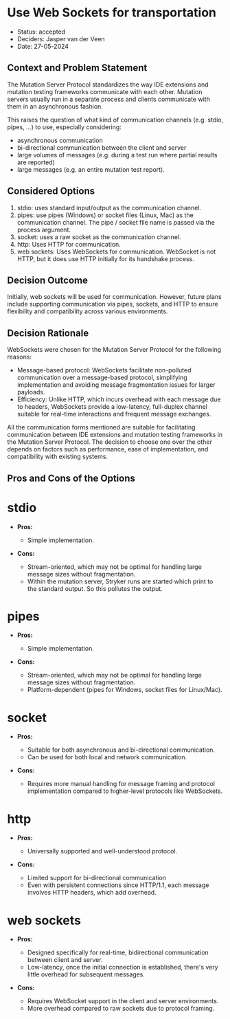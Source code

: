 # Use Web Sockets for transportation

* Status: accepted
* Deciders: Jasper van der Veen
* Date: 27-05-2024

## Context and Problem Statement
The Mutation Server Protocol standardizes the way IDE extensions and mutation testing frameworks communicate with each other. Mutation servers usually run in a separate process and clients communicate with them in an asynchronous fashion. 

This raises the question of what kind of communication channels (e.g. stdio, pipes, ...) to use, especially considering:
- asynchronous communication
- bi-directional communication between the client and server
- large volumes of messages (e.g. during a test run where partial results are reported)
- large messages (e.g. an entire mutation test report).

## Considered Options

1. stdio: uses standard input/output as the communication channel.
2. pipes: use pipes (Windows) or socket files (Linux, Mac) as the communication channel. The pipe / socket file name is passed via the process argument.
3. socket: uses a raw socket as the communication channel.
4. http: Uses HTTP for communication.
5. web sockets: Uses WebSockets for communication. WebSocket is not HTTP, but it does use HTTP initially for its handshake process.

<!-- Is it a correct assumption that Server Sent Events (SSE) was not considered? Why not? It would simplify the server implementation (SSE is much simpler). Bi-directional communication could be established via multiple HTTP requests. -->

## Decision Outcome
Initially, web sockets will be used for communication. However, future plans include supporting communication via pipes, sockets, and HTTP to ensure flexibility and compatibility across various environments.

## Decision Rationale 
WebSockets were chosen for the Mutation Server Protocol for the following reasons:

- Message-based protocol: WebSockets facilitate non-polluted communication over a message-based protocol, simplifying implementation and avoiding message fragmentation issues for larger payloads.
- Efficiency: Unlike HTTP, which incurs overhead with each message due to headers, WebSockets provide a low-latency, full-duplex channel suitable for real-time interactions and frequent message exchanges.

All the communication forms mentioned are suitable for facilitating communication between IDE extensions and mutation testing frameworks in the Mutation Server Protocol. The decision to choose one over the other depends on factors such as performance, ease of implementation, and compatibility with existing systems.

## Pros and Cons of the Options

# stdio

* **Pros:**
  - Simple implementation.

* **Cons:**
  - Stream-oriented, which may not be optimal for handling large message sizes without fragmentation.
  - Within the mutation server, Stryker runs are started which print to the standard output. So this pollutes the output.

# pipes

* **Pros:**
  - Simple implementation.

* **Cons:**
  - Stream-oriented, which may not be optimal for handling large message sizes without fragmentation.
  - Platform-dependent (pipes for Windows, socket files for Linux/Mac).

# socket

* **Pros:**
  - Suitable for both asynchronous and bi-directional communication.
  - Can be used for both local and network communication.

* **Cons:**
  - Requires more manual handling for message framing and protocol implementation compared to higher-level protocols like WebSockets.

# http

* **Pros:**
  - Universally supported and well-understood protocol.

* **Cons:**
  - Limited support for bi-directional communication
  - Even with persistent connections since HTTP/1.1, each message involves HTTP headers, which add overhead.

# web sockets

* **Pros:**
  - Designed specifically for real-time, bidirectional communication between client and server.
  - Low-latency, once the initial connection is established, there's very little overhead for subsequent messages.
  
* **Cons:**
  - Requires WebSocket support in the client and server environments.
  - More overhead compared to raw sockets due to protocol framing.